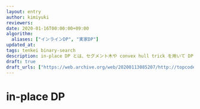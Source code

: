 ```yaml
---
layout: entry
author: kimiyuki
reviewers:
date: 2020-01-16T00:00:00+09:00
algorithm:
  aliases: ["インラインDP", "実家DP"]
updated_at:
tags: tenkei binary-search
description: in-place DP とは、セグメント木や convex hull trick を用いて DP を高速化すること。。DP の高速化手法のひとつ。あるいは、実装方法に基づく DP の分類のひとつ。
draft: true
draft_urls: ["https://web.archive.org/web/20200113085207/http://topcoder.g.hatena.ne.jp/skyaozora/20171212/1513084670"]
---
```


# in-place DP

